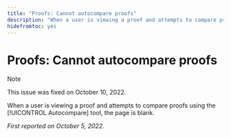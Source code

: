 ```yaml
---
title: "Proofs: Cannot autocompare proofs"
description: "When a user is viewing a proof and attempts to compare proofs using the Autocompare tool, the page is blank."
hidefromtoc: yes
---
```


# Proofs: Cannot autocompare proofs

<!--This issue is on both the WF and WFP TOCs-->

>[!NOTE]
>
>This issue was fixed on October 10, 2022.

When a user is viewing a proof and attempts to compare proofs using the [!UICONTROL Autocompare] tool, the page is blank.

_First reported on October 5, 2022._

